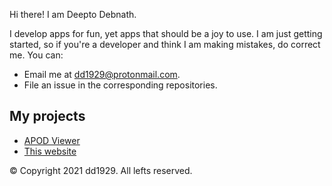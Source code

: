 Hi there! I am Deepto Debnath.

I develop apps for fun, yet apps that should be a joy to use. I am just getting started, so if you're a developer and think I am making mistakes, do correct me. You can:
* Email me at [dd1929@protonmail.com](mailto:dd1929@protonmail.com).
* File an issue in the corresponding repositories.

## My projects
* [APOD Viewer](https://dd1929.github.io/apod-viewer)
* [This website](https://dd1929.github.io)

© Copyright 2021 dd1929. All lefts reserved.
